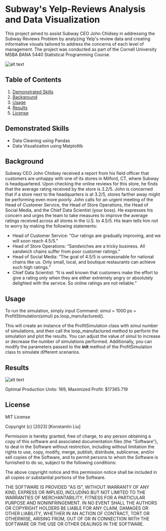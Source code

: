 # Subway's Yelp-Reviews Analysis and Data Visualization

This project aimed to assist Subway CEO John Chidsey in addressing the Subway Reviews Problem by analyzing Yelp's review data and creating informative visuals tailored to address the concerns of each level of management. The project was conducted as part of the Cornell University MSBA BANA 5440 Statistical Programming Course.

![alt text](https://github.com/dl754/Subways-Yelp-Reviews-Analysis-and-Data-Visualization/blob/main/Visualizaiton/Fig1_Rating_Trends.png)

## Table of Contents
1. [Demonstrated Skills](#Demonstrated_Skill)
2. [Background](#Background)
3. [Usage](#Usage)
4. [Results](#Results)
5. [License](#License)

## Demonstrated Skills
* Data Cleaning using Pandas
* Data Visualizaiton using Matplotlib


## Background

Subway CEO John Chidsey received a report from his field officer that customers are unhappy with one of its stores in Milford, CT, where Subway is headquartered. Upon checking the online reviews for this store, he finds that the average rating received by the store is 3.2/5. John is concerned that if a store next to the headquarters is at 3.2/5, stores farther away might be performing even more poorly. 
John calls for an urgent meeting of the Head of Customer Service, the Head of Store Operations, the Head of Social Media, and the Chief Data Scientist (your boss). He expresses his concern and urges the team to take measures to improve the average ratings received across all stores in the U.S. to 4.5/5.
His team tells him not to worry by making the following statements: 

* Head of Customer Service: “Our ratings are gradually improving, and we will soon reach 4.5/5.”
* Head of Store Operations: “Sandwiches are a tricky business. All sandwich chains suffer from poor customer ratings.”
* Head of Social Media: “The goal of 4.5/5 is unreasonable for national chains like us. Only small, local, and boutique restaurants can achieve such high ratings.”
*	Chief Data Scientist: “It is well known that customers make the effort to give a rating only when they are either extremely angry or absolutely delighted with the     service. So online ratings are not reliable.”


## Usage

To run the simulation, simply input Command:
  simul = 1000
  ps = ProfitStimulation(simul)
  ps.loop_manufactured(). 
  
This will create an instance of the ProfitSimulation class with simul number of simulations, and then call the loop_manufactured method to perform the simulation and plot the results. You can adjust the value of simul to increase or decrease the number of simulations performed. Additionally, you can modify the parameters passed to the __init__ method of the ProfitSimulation class to simulate different scenarios.


## Results

![alt text](https://github.com/dl754/Newsvendor-with-Monte-Carlo-Simulation--Optimal-Production-Level/blob/main/output.png)


Optimal Production Units: 169, Maximized Profit: $17365.719

## License

MIT License

Copyright (c) [2023] [Konstantin Liu]

Permission is hereby granted, free of charge, to any person obtaining a copy
of this software and associated documentation files (the "Software"), to deal
in the Software without restriction, including without limitation the rights
to use, copy, modify, merge, publish, distribute, sublicense, and/or sell
copies of the Software, and to permit persons to whom the Software is
furnished to do so, subject to the following conditions:

The above copyright notice and this permission notice shall be included in
all copies or substantial portions of the Software.

THE SOFTWARE IS PROVIDED "AS IS", WITHOUT WARRANTY OF ANY KIND, EXPRESS OR
IMPLIED, INCLUDING BUT NOT LIMITED TO THE WARRANTIES OF MERCHANTABILITY,
FITNESS FOR A PARTICULAR PURPOSE AND NONINFRINGEMENT. IN NO EVENT SHALL THE
AUTHORS OR COPYRIGHT HOLDERS BE LIABLE FOR ANY CLAIM, DAMAGES OR OTHER
LIABILITY, WHETHER IN AN ACTION OF CONTRACT, TORT OR OTHERWISE, ARISING FROM,
OUT OF OR IN CONNECTION WITH THE SOFTWARE OR THE USE OR OTHER DEALINGS IN
THE SOFTWARE.
